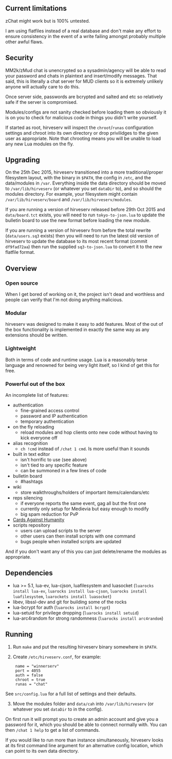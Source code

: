 Current limitations
-------------------

zChat might work but is 100% untested.

I am using flatfiles instead of a real database and don't make any
effort to ensure consistency in the event of a write failing amongst
probably multiple other awful flaws.


Security
--------

MM2k/zMud chat is unencrypted so a sysadmin/agency will be able to read
your password and chats in plaintext and insert/modify messages. That
said, this is literally a chat server for MUD clients so it is extremely
unlikely anyone will actually care to do this.

Once server side, passwords are bcrypted and salted and etc so
relatively safe if the server is compromised.

Modules/configs are not sanity checked before loading them so obviously
it is on you to check for malicious code in things you didn't write
yourself.

If started as root, hirveserv will inspect the `chroot`/`runas`
configuration settings and chroot into its own directory or drop
privilidges to the given user as appropriate. Note that chrooting means
you will be unable to load any new Lua modules on the fly.


Upgrading
---------

On the 25th Dec 2015, hirveserv transitioned into a more
traditional/proper filesystem layout, with the binary in `$PATH`, the
config in `/etc`, and the data/modules in `/var`. Everything inside the
data directory should be moved to `/var/lib/hirveserv` (or whatever you
set `dataDir` to), and so should the modules directory. For example,
your filesystem might contain `/var/lib/hirveserv/board` and
`/var/lib/hirveserv/modules`.

If you are running a version of hirveserv released before 29th Oct 2015
and `data/board.tct` exists, you will need to run `tokyo-to-json.lua` to
update the bulletin board to use the new format before loading the new
module.

If you are running a version of hirveserv from before the total rewrite
(`data/users.sq3` exists) then you will need to run the latest old
version of hirveserv to update the database to its most recent format
(commit `df9fad72aa`) then run the supplied `sq3-to-json.lua` to convert
it to the new flatfile format.


Overview
--------

### Open source

When I get bored of working on it, the project isn't dead and worthless
and people can verify that I'm not doing anything malicious.

### Modular

hirveserv was designed to make it easy to add features. Most of the out
of the box functionality is implemented in exactly the same way as any
extensions should be written.

### Lightweight

Both in terms of code and runtime usage. Lua is a reasonably terse
language and renowned for being very light itself, so I kind of get this
for free.

### Powerful out of the box

An incomplete list of features:

* authentication
  * fine-grained access control
  * password and IP authentication
  * temporary authentication
* on the fly reloading
  * reload modules and hop clients onto new code without having to kick
    everyone off
* alias recognition
  * `ch !cmd` instead of `/chat 1 cmd`. Is more useful than it sounds
* built in text editor
  * isn't horrific to use (see above)
  * isn't tied to any specific feature
  * can be summoned in a few lines of code
* bulletin board
  * #hashtags
* wiki
  * store walkthroughs/holders of important items/calendars/etc
* reps silencing
  * if everyone reports the same event, gag all but the first one
  * currently only setup for Medievia but easy enough to modify
  * big spam reduction for PvP
* [Cards Against Humanity](http://cardsagainsthumanity.com/)
* scripts repository
  * users can upload scripts to the server
  * other users can then install scripts with one command
  * bugs people when installed scripts are updated

And if you don't want any of this you can just delete/rename the modules
as appropriate.


Dependencies
------------

- lua >= 5.1, lua-ev, lua-cjson, luafilesystem and luasocket (`luarocks install lua-ev`, `luarocks
  install lua-cjson`, `luarocks install luafilesystem`, `luarockets
  install luasocket`)
- libev, libssl-dev and git for building some of the rocks
- lua-bcrypt for auth (`luarocks install bcrypt`)
- lua-setuid for privilege dropping (`luarocks install setuid`)
- lua-arc4random for strong randomness (`luarocks install arc4random`)


Running
-------

1. Run `make` and put the resulting hirveserv binary somewhere in
   `$PATH`.

2. Create `/etc/hirveserv.conf`, for example:

        name = "winnerserv"
        port = 4055
        auth = false
        chroot = true
        runas = "chat"

  See `src/config.lua` for a full list of settings and their defaults.

3. Move the modules folder and `data/cah` into `/var/lib/hirveserv` (or
   whatever you set `dataDir` to in the config).

On first run it will prompt you to create an admin account and give you
a password for it, which you should be able to connect normally with.
You can then `/chat 1 help` to get a list of commands.

If you would like to run more than instance simultaneously, hirveserv
looks at its first command line argument for an alternative config
location, which can point to its own data directory.
